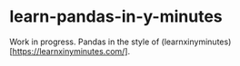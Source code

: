 # learn-pandas-in-y-minutes

Work in progress.
Pandas in the style of (learnxinyminutes)[https://learnxinyminutes.com/].